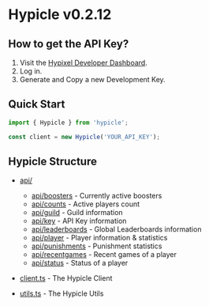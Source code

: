 # Hypicle v0.2.12

## How to get the API Key?

1. Visit the [Hypixel Developer Dashboard](https://developer.hypixel.net/).
2. Log in.
3. Generate and Copy a new Development Key.

## Quick Start

```ts
import { Hypicle } from 'hypicle';

const client = new Hypicle('YOUR_API_KEY');
```

## Hypicle Structure

- [api/](./api/README.md)
  - [api/boosters](./api/boosters.md) - Currently active boosters
  - [api/counts](./api/counts.md) - Active players count
  - [api/guild](./api/guild.md) - Guild information
  - [api/key](./api/key.md) - API Key information
  - [api/leaderboards](./api/leaderboards.md) - Global Leaderboards information
  - [api/player](./api/player.md) - Player information & statistics
  - [api/punishments](./api/punishments.md) - Punishment statistics
  - [api/recentgames](./api/recentgames.md) - Recent games of a player
  - [api/status](./api/status.md) - Status of a player
  
- [client.ts](./client.md) - The Hypicle Client
- [utils.ts](./utils.md) - The Hypicle Utils
